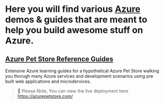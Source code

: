 # Here you will find various [Azure](https://ms.portal.azure.com/) demos & guides that are meant to help you build awesome stuff on Azure.

## [Azure Pet Store Reference Guides](https://github.com/chtrembl/azure-cloud/tree/main/petstore)

Extensive Azure learning guides for a hypothetical Azure Pet Store walking you thorugh many Azure services and development scenarios using pre built web applications and microdervices.

> 📝 Please Note, You can view the live deployment here https://azurepetstore.com/
